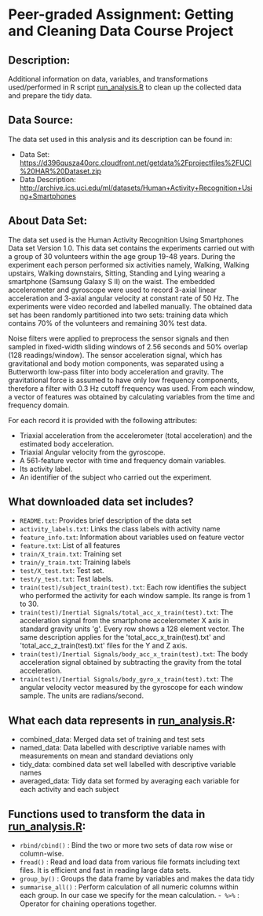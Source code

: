 # Peer-graded Assignment: Getting and Cleaning Data Course Project

## Description:
Additional information on data, variables, and transformations used/performed in R script [run_analysis.R](https://github.com/akhadka525/Getting-and-Cleaning-Data/blob/main/run_analysis.R) to clean up the collected data and prepare the tidy data.

## Data Source:
The data set used in this analysis and its description can be found in:
- Data Set: https://d396qusza40orc.cloudfront.net/getdata%2Fprojectfiles%2FUCI%20HAR%20Dataset.zip
- Data Description: http://archive.ics.uci.edu/ml/datasets/Human+Activity+Recognition+Using+Smartphones

## About Data Set:
The data set used is the Human Activity Recognition Using Smartphones Data set Version 1.0. This data set contains the experiments carried out with a group of 30 volunteers within the age group 19-48 years. During the experiment each person performed six activities namely, Walking, Walking upstairs, Walking downstairs, Sitting, Standing and Lying wearing a smartphone (Samsung Galaxy S II) on the waist. The embedded accelerometer and gyroscope were used to record 3-axial linear acceleration and 3-axial angular velocity at constant rate of 50 Hz. The experiments were video recorded and labelled manually. The obtained data set has been randomly partitioned into two sets: training data which contains 70% of the volunteers and remaining 30% test data.

Noise filters were applied to preprocess the sensor signals and then sampled in fixed-width sliding windows of 2.56 seconds and 50% overlap (128 readings/window). The sensor acceleration signal, which has gravitational and body motion components, was separated using a Butterworth low-pass filter into body acceleration and gravity. The gravitational force is assumed to have only low frequency components, therefore a filter with 0.3 Hz cutoff frequency was used. From each window, a vector of features was obtained by calculating variables from the time and frequency domain. 

For each record it is provided with the following attributes:
- Triaxial acceleration from the accelerometer (total acceleration) and the estimated body acceleration.
- Triaxial Angular velocity from the gyroscope. 
- A 561-feature vector with time and frequency domain variables. 
- Its activity label. 
- An identifier of the subject who carried out the experiment.

## What downloaded data set includes?
- `README.txt`: Provides brief description of the data set
- `activity_labels.txt`: Links the class labels with activity name
- `feature_info.txt`: Information about variables used on feature vector
- `feature.txt`: List of all features
- `train/X_train.txt`: Training set
- `train/y_train.txt`: Training labels
- `test/X_test.txt`: Test set.
- `test/y_test.txt`: Test labels.
- `train(test)/subject_train(test).txt`: Each row identifies the subject who performed the activity for each window sample. Its range is from 1 to 30.
- `train(test)/Inertial Signals/total_acc_x_train(test).txt`: The acceleration signal from the smartphone accelerometer X axis in standard gravity units 'g'. Every row shows a 128 element vector. The same description applies for the 'total_acc_x_train(test).txt' and 'total_acc_z_train(test).txt' files for the Y and Z axis. 
- `train(test)/Inertial Signals/body_acc_x_train(test).txt`: The body acceleration signal obtained by subtracting the gravity from the total acceleration. 
- `train(test)/Inertial Signals/body_gyro_x_train(test).txt`: The angular velocity vector measured by the gyroscope for each window sample. The units are radians/second.

## What each data represents in [run_analysis.R](https://github.com/akhadka525/Getting-and-Cleaning-Data/blob/main/run_analysis.R):
- combined_data: Merged data set of training and test sets
- named_data: Data labelled with descriptive variable names with measurements on mean and standard deviations only 
- tidy_data: combined data set well labelled with descriptive variable names
- averaged_data: Tidy data set formed by averaging each variable for each activity and each subject

## Functions used to transform the data in [run_analysis.R](https://github.com/akhadka525/Getting-and-Cleaning-Data/blob/main/run_analysis.R):
- `rbind/cbind()` : Bind the two or more two sets of data row wise or column-wise.
- `fread()` : Read and load data from various file formats including text files. It is efficient and fast in reading large data sets.
- `group_by()` : Groups the data frame by variables and makes the data tidy
- `summarise_all()` : Perform calculation of all numeric columns within each group. In our case we specify for the mean calculation.
-` %>%` : Operator for chaining operations together.
